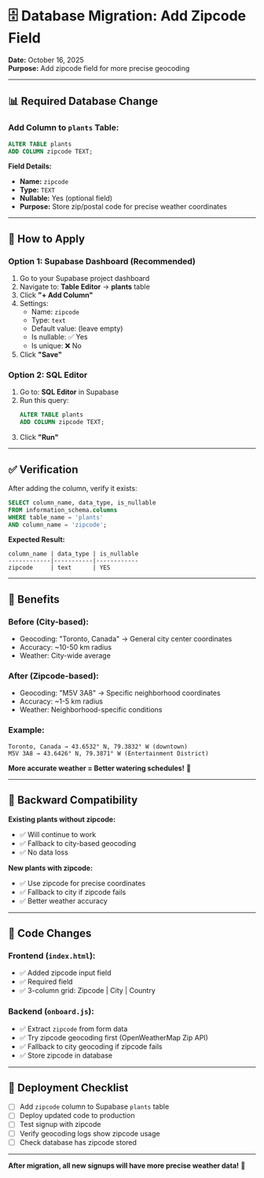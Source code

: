# 🗄️ Database Migration: Add Zipcode Field

**Date:** October 16, 2025  
**Purpose:** Add zipcode field for more precise geocoding

---

## 📊 Required Database Change

### **Add Column to `plants` Table:**

```sql
ALTER TABLE plants 
ADD COLUMN zipcode TEXT;
```

**Field Details:**
- **Name:** `zipcode`
- **Type:** `TEXT`
- **Nullable:** Yes (optional field)
- **Purpose:** Store zip/postal code for precise weather coordinates

---

## 🔧 How to Apply

### **Option 1: Supabase Dashboard (Recommended)**

1. Go to your Supabase project dashboard
2. Navigate to: **Table Editor** → **plants** table
3. Click **"+ Add Column"**
4. Settings:
   - Name: `zipcode`
   - Type: `text`
   - Default value: (leave empty)
   - Is nullable: ✅ Yes
   - Is unique: ❌ No
5. Click **"Save"**

### **Option 2: SQL Editor**

1. Go to: **SQL Editor** in Supabase
2. Run this query:
   ```sql
   ALTER TABLE plants 
   ADD COLUMN zipcode TEXT;
   ```
3. Click **"Run"**

---

## ✅ Verification

After adding the column, verify it exists:

```sql
SELECT column_name, data_type, is_nullable
FROM information_schema.columns
WHERE table_name = 'plants' 
AND column_name = 'zipcode';
```

**Expected Result:**
```
column_name | data_type | is_nullable
------------|-----------|------------
zipcode     | text      | YES
```

---

## 🎯 Benefits

### **Before (City-based):**
- Geocoding: "Toronto, Canada" → General city center coordinates
- Accuracy: ~10-50 km radius
- Weather: City-wide average

### **After (Zipcode-based):**
- Geocoding: "M5V 3A8" → Specific neighborhood coordinates
- Accuracy: ~1-5 km radius
- Weather: Neighborhood-specific conditions

### **Example:**
```
Toronto, Canada → 43.6532° N, 79.3832° W (downtown)
M5V 3A8 → 43.6426° N, 79.3871° W (Entertainment District)
```

**More accurate weather = Better watering schedules!** 🌱

---

## 🔄 Backward Compatibility

**Existing plants without zipcode:**
- ✅ Will continue to work
- ✅ Fallback to city-based geocoding
- ✅ No data loss

**New plants with zipcode:**
- ✅ Use zipcode for precise coordinates
- ✅ Fallback to city if zipcode fails
- ✅ Better weather accuracy

---

## 📝 Code Changes

### **Frontend (`index.html`):**
- ✅ Added zipcode input field
- ✅ Required field
- ✅ 3-column grid: Zipcode | City | Country

### **Backend (`onboard.js`):**
- ✅ Extract `zipcode` from form data
- ✅ Try zipcode geocoding first (OpenWeatherMap Zip API)
- ✅ Fallback to city geocoding if zipcode fails
- ✅ Store zipcode in database

---

## 🚀 Deployment Checklist

- [ ] Add `zipcode` column to Supabase `plants` table
- [ ] Deploy updated code to production
- [ ] Test signup with zipcode
- [ ] Verify geocoding logs show zipcode usage
- [ ] Check database has zipcode stored

---

**After migration, all new signups will have more precise weather data!** 🎉
